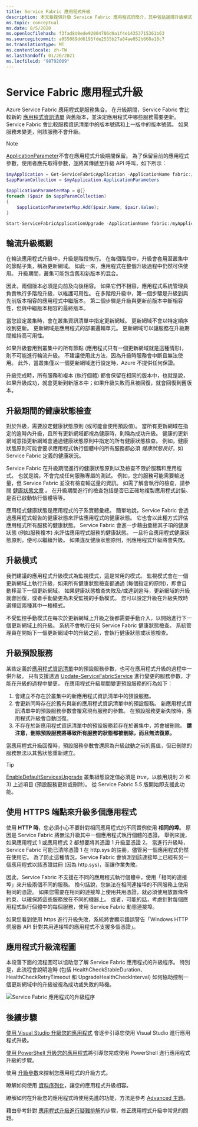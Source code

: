 ```yaml
---
title: Service Fabric 應用程式升級
description: 本文章提供升級 Service Fabric 應用程式的簡介，其中包括選擇升級模式和執行健康狀態檢查。
ms.topic: conceptual
ms.date: 8/5/2020
ms.openlocfilehash: f3fad8d0ede92004706d9a1f4e14353715361b63
ms.sourcegitcommit: a055089dd6195fde2555b27a84ae052b668a18c7
ms.translationtype: MT
ms.contentlocale: zh-TW
ms.lasthandoff: 01/26/2021
ms.locfileid: "98792009"
---
```

# <a name="service-fabric-application-upgrade"></a>Service Fabric 應用程式升級
Azure Service Fabric 應用程式是服務集合。 在升級期間，Service Fabric 會比較新的 [應用程式資訊清單](service-fabric-application-and-service-manifests.md) 與舊版本，並決定應用程式中哪些服務需要更新。 Service Fabric 會比較服務資訊清單中的版本號碼和上一版中的版本號碼。 如果服務未變更，則該服務不會升級。

> [!NOTE]
> [ApplicationParameter](/dotnet/api/system.fabric.description.applicationdescription.applicationparameters#System_Fabric_Description_ApplicationDescription_ApplicationParameters)不會在應用程式升級期間保留。 為了保留目前的應用程式參數，使用者應先取得參數，並將其傳遞至升級 API 呼叫，如下所示：
```powershell
$myApplication = Get-ServiceFabricApplication -ApplicationName fabric:/myApplication
$appParamCollection = $myApplication.ApplicationParameters

$applicationParameterMap = @{}
foreach ($pair in $appParamCollection)
{
    $applicationParameterMap.Add($pair.Name, $pair.Value);
}

Start-ServiceFabricApplicationUpgrade -ApplicationName fabric:/myApplication -ApplicationTypeVersion 2.0.0 -ApplicationParameter $applicationParameterMap -Monitored -FailureAction Rollback
```

## <a name="rolling-upgrades-overview"></a>輪流升級概觀
在輪流應用程式升級中，升級是階段執行。 在每個階段中，升級會套用至叢集中的節點子集，稱為更新網域。 如此一來，應用程式在整個升級過程中仍然可供使用。 升級期間，叢集可能包含舊和新版本的混合。

因此，兩個版本必須是向前及向後相容。 如果它們不相容，應用程式系統管理員負責執行多階段升級，以維護可用性。 在多階段升級中，第一個步驟是升級到與先前版本相容的應用程式中繼版本。 第二個步驟是升級與更新前版本中斷相容性，但與中繼版本相容的最終版本。

當您設定叢集時，會在叢集資訊清單中指定更新網域。 更新網域不會以特定順序收到更新。 更新網域是應用程式的部署邏輯單元。 更新網域可以讓服務在升級期間維持高可用性。

如果升級套用到叢集中的所有節點 (應用程式只有一個更新網域就是這種情形)，則不可能進行輪流升級。 不建議使用此方法，因為升級時服務會中斷且無法使用。 此外，當叢集僅以一個更新網域進行設定時，Azure 不提供任何保證。

升級完成時，所有服務和複本 (執行個體) 都會保留在相同的版本中，也就是說，如果升級成功，就會更新到新版本中；如果升級失敗而且被回復，就會回復到舊版本。

## <a name="health-checks-during-upgrades"></a>升級期間的健康狀態檢查
對於升級，需要設定健康狀態原則 (或可能會使用預設值)。 當所有更新網域在指定的逾時內升級，且所有更新網域都視為健康時，則稱為成功升級。  健康的更新網域意指更新網域會通過健康狀態原則中指定的所有健康狀態檢查。 例如，健康狀態原則可能會要求應用程式執行個體中的所有服務都必須 *健康狀態良好*，如 Service Fabric 定義的健康狀況。

Service Fabric 在升級期間進行的健康狀態原則以及檢查不限於服務和應用程式。 也就是說，不會完成任何服務專屬的測試。  例如，您的服務可能需要輸送量，但 Service Fabric 並沒有檢查輸送量的資訊。 如需了解會執行的檢查，請參閱 [健康狀態文章](service-fabric-health-introduction.md) 。 在升級期間進行的檢查包括是否已正確地複製應用程式封裝、是否已啟動執行個體等等。

應用程式健康狀態是應用程式的子系實體彙總。 簡單地說，Service Fabric 會透過應用程式報告的健康狀態來評估應用程式的健康狀態。 它也會以此種方式評估應用程式所有服務的健康狀態。 Service Fabric 會進一步藉由彙總其子項的健康狀態 (例如服務複本) 來評估應用程式服務的健康狀態。 一旦符合應用程式健康狀態原則，便可以繼續升級。 如果違反健康狀態原則，則應用程式升級將會失敗。

## <a name="upgrade-modes"></a>升級模式
我們建議的應用程式升級模式為監視模式，這是常用的模式。 監視模式會在一個更新網域上執行升級，如果所有健康狀態檢查都通過 (每個指定的原則)，即會自動移至下一個更新網域。  如果健康狀態檢查失敗及/或達到逾時，更新網域的升級就會回復，或者手動變更為未受監視的手動模式。 您可以設定升級在升級失敗時選擇這兩種其中一種模式。 

不受監控手動模式在每次於更新網域上升級之後都需要手動介入，以開始進行下一個更新網域上的升級。 系統不會執行任何 Service Fabric 健康狀態檢查。 系統管理員在開始下一個更新網域中的升級之前，會執行健康狀態或狀態檢查。

## <a name="upgrade-default-services"></a>升級預設服務
某些定義於[應用程式資訊清單](service-fabric-application-and-service-manifests.md)中的預設服務參數，也可在應用程式升級的過程中一併升級。 只有支援透過 [Update-ServiceFabricService](/powershell/module/servicefabric/update-servicefabricservice) 進行變更的服務參數，才能在升級的過程中變更。 在應用程式升級期間變更預設服務的行為如下：

1. 會建立不存在於叢集中的新應用程式資訊清單中的預設服務。
2. 會更新同時存在於舊有與新的應用程式資訊清單中的預設服務。 新應用程式資訊清單中的預設服務參數會覆寫現有服務的參數。 在預設服務更新失敗時，應用程式升級會自動回復。
3. 不存在於新應用程式資訊清單中的預設服務若存在於叢集中，將會被刪除。 **請注意，刪除預設服務將導致所有服務的狀態都被刪除，而且無法復原。**

當應用程式升級回復時，預設服務參數會還原為升級啟動之前的舊值，但已刪除的服務無法以其舊狀態重新建立。

> [!TIP]
> [EnableDefaultServicesUpgrade](service-fabric-cluster-fabric-settings.md) 叢集組態設定值必須是 *true*，以啟用規則 2) 和 3) 上述項目 (預設服務更新或刪除)。 從 Service Fabric 5.5 版開始即支援此功能。

## <a name="upgrading-multiple-applications-with-https-endpoints"></a>使用 HTTPS 端點來升級多個應用程式
使用 **HTTP 時**，您必須小心不要針對相同應用程式的不同實例使用 **相同的埠**。 原因是 Service Fabric 將無法升級其中一個應用程式執行個體的憑證。 舉例來說，如果應用程式 1 或應用程式 2 都想要將其憑證 1 升級至憑證 2。 當進行升級時，Service Fabric 可能已清除憑證 1 在 http.sys 的註冊，儘管另一個應用程式仍然在使用它。 為了防止這種情況，Service Fabric 會偵測到該連接埠上已經有另一個應用程式以該憑證註冊 (因為 http.sys)，而讓作業失敗。

因此，Service Fabric 不支援在不同的應用程式執行個體中，使用「相同的連接埠」來升級兩個不同的服務。 換句話說，您無法在相同連接埠的不同服務上使用相同的憑證。 如果您需要在相同的連接埠上使用共用憑證，就必須使用放置條件約束，以確保將這些服務放在不同的機器上。 或者，可能的話，考慮針對每個應用程式執行個體中的每個服務，使用 Service Fabric 動態連接埠。 

如果您看到使用 https 進行升級失敗，系統將會顯示錯誤警告「Windows HTTP 伺服器 API 針對共用連接埠的應用程式不支援多個憑證」。

## <a name="application-upgrade-flowchart"></a>應用程式升級流程圖
本段落下面的流程圖可以協助您了解 Service Fabric 應用程式的升級程序。 特別是，此流程會說明逾時 (包括 HealthCheckStableDuration、HealthCheckRetryTimeout 和 UpgradeHealthCheckInterval) 如何協助控制一個更新網域中的升級被視為成功或失敗的時機。

![Service Fabric 應用程式的升級程序][image]

## <a name="next-steps"></a>後續步驟
[使用 Visual Studio 升級您的應用程式](service-fabric-application-upgrade-tutorial.md) 會逐步引導您使用 Visual Studio 進行應用程式升級。

[使用 PowerShell 升級您的應用程式](service-fabric-application-upgrade-tutorial-powershell.md)將引導您完成使用 PowerShell 進行應用程式升級的步驟。

使用 [升級參數](service-fabric-application-upgrade-parameters.md)來控制您應用程式的升級方式。

瞭解如何使用 [資料序列化](service-fabric-application-upgrade-data-serialization.md)，讓您的應用程式升級相容。

瞭解如何在升級您的應用程式時使用先進的功能，方法是參考 [Advanced 主題](service-fabric-application-upgrade-advanced.md)。

藉由參考針對 [應用程式升級進行疑難排解](service-fabric-application-upgrade-troubleshooting.md)的步驟，修正應用程式升級中常見的問題。

[image]: media/service-fabric-application-upgrade/service-fabric-application-upgrade-flowchart.png
